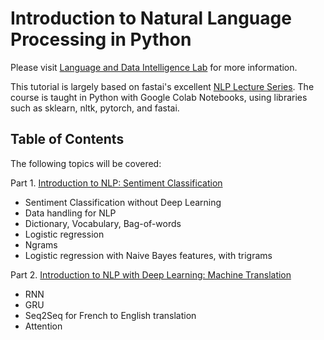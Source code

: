 # Introduction to Natural Language Processing in Python

Please visit [Language and Data Intelligence Lab](https://seungwonh.github.io/ldi.html) for more information.

This tutorial is largely based on fastai's excellent [NLP Lecture Series](https://github.com/fastai/course-nlp). The course is taught in Python with Google Colab Notebooks, using libraries such as sklearn, nltk, pytorch, and fastai.

## Table of Contents
The following topics will be covered:

Part 1\. [Introduction to NLP: Sentiment Classification](https://colab.research.google.com/drive/1QBSKylxuv6xZ99lL8dmC7aqccETOeGMl?usp=sharing)
  - Sentiment Classification without Deep Learning
  - Data handling for NLP
  - Dictionary, Vocabulary, Bag-of-words
  - Logistic regression
  - Ngrams
  - Logistic regression with Naive Bayes features, with trigrams
 

Part 2\. [Introduction to NLP with Deep Learning: Machine Translation](https://colab.research.google.com/drive/1tuKGwCclkYYFusKh-WLQ7767a4TWy4FY?usp=sharing)
  - RNN
  - GRU
  - Seq2Seq for French to English translation
  - Attention

